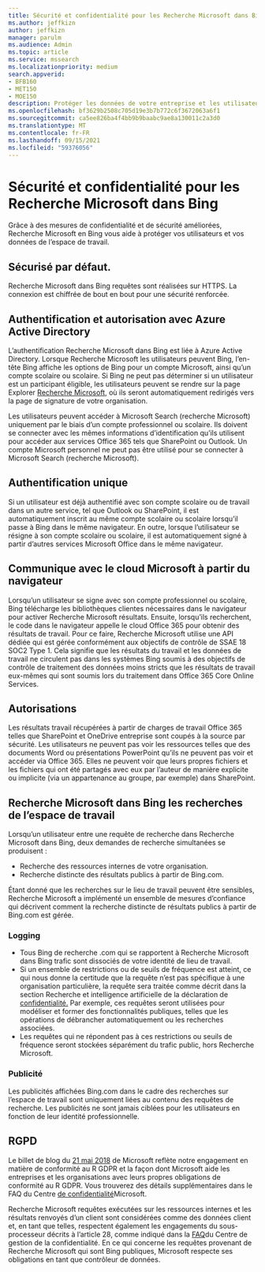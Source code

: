 ```yaml
---
title: Sécurité et confidentialité pour les Recherche Microsoft dans Bing
ms.author: jeffkizn
author: jeffkizn
manager: parulm
ms.audience: Admin
ms.topic: article
ms.service: mssearch
ms.localizationpriority: medium
search.appverid:
- BFB160
- MET150
- MOE150
description: Protéger les données de votre entreprise et les utilisateurs finaux tout en fournissant des informations aux utilisateurs autorisés Recherche Microsoft dans Bing
ms.openlocfilehash: bf3629b2508c705d19e3b7b772c6f3672063a6f1
ms.sourcegitcommit: ca5ee826ba4f4bb9b9baabc9ae8a130011c2a3d0
ms.translationtype: MT
ms.contentlocale: fr-FR
ms.lasthandoff: 09/15/2021
ms.locfileid: "59376056"
---
```

# <a name="security-and-privacy-for-microsoft-search-in-bing"></a>Sécurité et confidentialité pour les Recherche Microsoft dans Bing

Grâce à des mesures de confidentialité et de sécurité améliorées, Recherche Microsoft en Bing vous aide à protéger vos utilisateurs et vos données de l’espace de travail.

## <a name="secure-by-default"></a>Sécurisé par défaut.

Recherche Microsoft dans Bing requêtes sont réalisées sur HTTPS. La connexion est chiffrée de bout en bout pour une sécurité renforcée.
  
## <a name="authentication-and-authorization-with-azure-active-directory"></a>Authentification et autorisation avec Azure Active Directory

L’authentification Recherche Microsoft dans Bing est liée à Azure Active Directory. Lorsque Recherche Microsoft les utilisateurs peuvent Bing, l’en-tête Bing affiche les options de Bing pour un compte Microsoft, ainsi qu’un compte scolaire ou scolaire. Si Bing ne peut pas déterminer si un utilisateur est un participant éligible, les utilisateurs peuvent se rendre sur la page Explorer [Recherche Microsoft,](https://www.bing.com/business/explore) où ils seront automatiquement redirigés vers la page de signature de votre organisation.

Les utilisateurs peuvent accéder à Microsoft Search (recherche Microsoft) uniquement par le biais d’un compte professionnel ou scolaire. Ils doivent se connecter avec les mêmes informations d’identification qu’ils utilisent pour accéder aux services Office 365 tels que SharePoint ou Outlook. Un compte Microsoft personnel ne peut pas être utilisé pour se connecter à Microsoft Search (recherche Microsoft).

## <a name="single-sign-on"></a>Authentification unique

Si un utilisateur est déjà authentifié avec son compte scolaire ou de travail dans un autre service, tel que Outlook ou SharePoint, il est automatiquement inscrit au même compte scolaire ou scolaire lorsqu’il passe à Bing dans le même navigateur. En outre, lorsque l’utilisateur se résigne à son compte scolaire ou scolaire, il est automatiquement signé à partir d’autres services Microsoft Office dans le même navigateur.
  
## <a name="communicates-with-the-microsoft-cloud-from-the-browser"></a>Communique avec le cloud Microsoft à partir du navigateur

Lorsqu’un utilisateur se signe avec son compte professionnel ou scolaire, Bing télécharge les bibliothèques clientes nécessaires dans le navigateur pour activer Recherche Microsoft résultats. Ensuite, lorsqu’ils recherchent, le code dans le navigateur appelle le cloud Office 365 pour obtenir des résultats de travail. Pour ce faire, Recherche Microsoft utilise une API dédiée qui est gérée conformément aux objectifs de contrôle de SSAE 18 SOC2 Type 1. Cela signifie que les résultats du travail et les données de travail ne circulent pas dans les systèmes Bing soumis à des objectifs de contrôle de traitement des données moins stricts que les résultats de travail eux-mêmes qui sont soumis lors du traitement dans Office 365 Core Online Services.
  
## <a name="permissions"></a>Autorisations

Les résultats travail récupérées à partir de charges de travail Office 365 telles que SharePoint et OneDrive entreprise sont coupés à la source par sécurité. Les utilisateurs ne peuvent pas voir les ressources telles que des documents Word ou présentations PowerPoint qu’ils ne peuvent pas voir et accéder via Office 365. Elles ne peuvent voir que leurs propres fichiers et les fichiers qui ont été partagés avec eux par l’auteur de manière explicite ou implicite (via un appartenance au groupe, par exemple) dans SharePoint.

## <a name="microsoft-search-in-bing-protects-workplace-searches"></a>Recherche Microsoft dans Bing les recherches de l’espace de travail

Lorsqu’un utilisateur entre une requête de recherche dans Recherche Microsoft dans Bing, deux demandes de recherche simultanées se produisent :

- Recherche des ressources internes de votre organisation.
- Recherche distincte des résultats publics à partir de Bing.com.

Étant donné que les recherches sur le lieu de travail peuvent être sensibles, Recherche Microsoft a implémenté un ensemble de mesures d’confiance qui décrivent comment la recherche distincte de résultats publics à partir de Bing.com est gérée.

### <a name="logging"></a>Logging

- Tous Bing de recherche .com qui se rapportent à Recherche Microsoft dans Bing trafic sont dissociés de votre identité de lieu de travail.
- Si un ensemble de restrictions ou de seuils de fréquence est atteint, ce qui nous donne la certitude que la requête n’est pas spécifique à une organisation particulière, la requête sera traitée comme décrit dans la section Recherche et intelligence artificielle de la déclaration de [confidentialité.](https://privacy.microsoft.com/privacystatement) Par exemple, ces requêtes seront utilisées pour modéliser et former des fonctionnalités publiques, telles que les opérations de débrancher automatiquement ou les recherches associées.
- Les requêtes qui ne répondent pas à ces restrictions ou seuils de fréquence seront stockées séparément du trafic public, hors Recherche Microsoft.

### <a name="advertising"></a>Publicité

Les publicités affichées Bing.com dans le cadre des recherches sur l’espace de travail sont uniquement liées au contenu des requêtes de recherche. Les publicités ne sont jamais ciblées pour les utilisateurs en fonction de leur identité professionnelle.

## <a name="gdpr"></a>RGPD

Le billet de blog du [21 mai 2018](https://blogs.microsoft.com/on-the-issues/2018/05/21/microsofts-commitment-to-gdpr-privacy-and-putting-customers-in-control-of-their-own-data/) de Microsoft reflète notre engagement en matière de conformité au R GDPR et la façon dont Microsoft aide les entreprises et les organisations avec leurs propres obligations de conformité au R GDPR. Vous trouverez des détails supplémentaires dans le FAQ du Centre [de confidentialité](https://www.microsoft.com/trustcenter/privacy/gdpr/gdpr-faqs)Microsoft.

Recherche Microsoft requêtes exécutées sur les ressources internes et les résultats renvoyés d’un client sont considérées comme des données client et, en tant que telles, respectent également les engagements du sous-processeur décrits à l’article 28, comme indiqué dans la [FAQ](https://www.microsoft.com/trustcenter/privacy/gdpr/gdpr-faqs)du Centre de gestion de la confidentialité. En ce qui concerne les requêtes provenant de Recherche Microsoft qui sont Bing publiques, Microsoft respecte ses obligations en tant que contrôleur de données.

